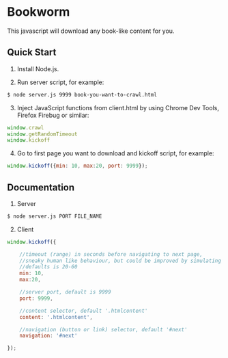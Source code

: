 # Bookworm

This javascript will download any book-like content for you.


## Quick Start

1) Install Node.js.

2) Run server script, for example:

```sh
$ node server.js 9999 book-you-want-to-crawl.html
```

3) Inject JavaScript functions from client.html by using Chrome Dev Tools, Firefox Firebug or similar:

```js
window.crawl
window.getRandomTimeout
window.kickoff
```

4) Go to first page you want to download and kickoff script, for example:

```js
window.kickoff({min: 10, max:20, port: 9999});
```

## Documentation

1) Server

```sh
$ node server.js PORT FILE_NAME
```

2) Client

```js
window.kickoff({

    //timeout (range) in seconds before navigating to next page,
    //sneaky human like behaviour, but could be improved by simulating more activity (pauses, etc)
    //defaults is 20-60
    min: 10,
    max:20,

    //server port, default is 9999
    port: 9999,

    //content selector, default '.htmlcontent'
    content: '.htmlcontent',

    //navigation (button or link) selector, default '#next'
    navigation: '#next'

});
```